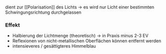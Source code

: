 dient zur [[Polarisation]] des Lichts
-> es wird nur Licht einer bestimmten Schwingungsrichtung durchgelassen

### Effekt
- Halbierung der Lichtmenge (theoretisch) -> in Praxis minus 2-3 EV
- Reflexionen von nicht-metallischen Oberflächen können entfernt werden
- intensieveres / gesättigteres Himmelblau
